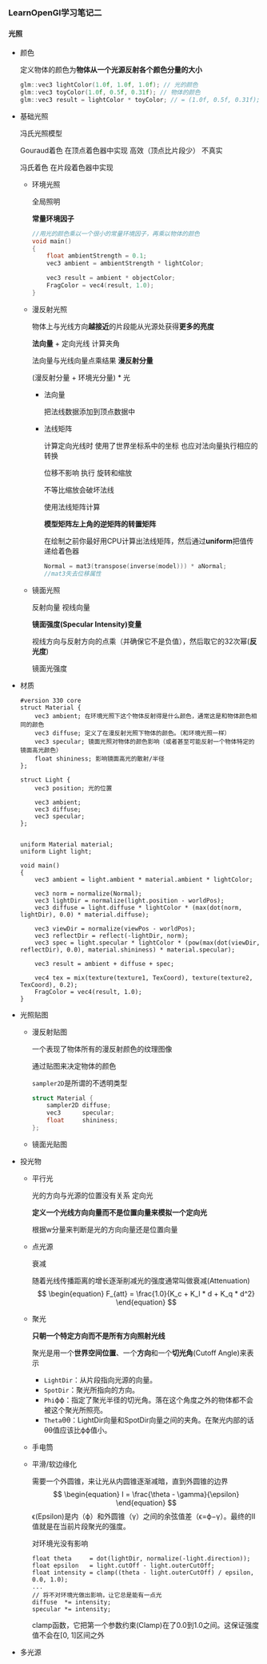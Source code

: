 ### LearnOpenGl学习笔记二

#### 光照

* 颜色

  定义物体的颜色为**物体从一个光源反射各个颜色分量的大小**

  ```C++
  glm::vec3 lightColor(1.0f, 1.0f, 1.0f); // 光的颜色
  glm::vec3 toyColor(1.0f, 0.5f, 0.31f); // 物体的颜色
  glm::vec3 result = lightColor * toyColor; // = (1.0f, 0.5f, 0.31f); 最终展示的颜色
  ```

* 基础光照

  冯氏光照模型

  Gouraud着色 在顶点着色器中实现 高效（顶点比片段少） 不真实

  冯氏着色 在片段着色器中实现

  * 环境光照

    全局照明

    **常量环境因子**

    ```C++
    //用光的颜色乘以一个很小的常量环境因子，再乘以物体的颜色
    void main()
    {
        float ambientStrength = 0.1;
        vec3 ambient = ambientStrength * lightColor;
    
        vec3 result = ambient * objectColor;
        FragColor = vec4(result, 1.0);
    }
    ```

  * 漫反射光照

    物体上与光线方向**越接近**的片段能从光源处获得**更多的亮度**

    **法向量** + 定向光线 计算夹角

    法向量与光线向量点乘结果 **漫反射分量**

    (漫反射分量 + 环境光分量) * 光

    * 法向量

      把法线数据添加到顶点数据中

    * 法线矩阵

      计算定向光线时 使用了世界坐标系中的坐标 也应对法向量执行相应的转换

      位移不影响 执行 旋转和缩放

      不等比缩放会破坏法线

      使用法线矩阵计算

      **模型矩阵左上角的逆矩阵的转置矩阵**

      在绘制之前你最好用CPU计算出法线矩阵，然后通过**uniform**把值传递给着色器

      ```C++
      Normal = mat3(transpose(inverse(model))) * aNormal;
      //mat3失去位移属性
      ```

  * 镜面光照

    反射向量 视线向量

    **镜面强度(Specular Intensity)变量**

    视线方向与反射方向的点乘（并确保它不是负值），然后取它的32次幂(**反光度**)

    镜面光强度

* 材质

  ```
  #version 330 core
  struct Material {
      vec3 ambient; 在环境光照下这个物体反射得是什么颜色，通常这是和物体颜色相同的颜色
      vec3 diffuse; 定义了在漫反射光照下物体的颜色。（和环境光照一样）
      vec3 specular; 镜面光照对物体的颜色影响（或者甚至可能反射一个物体特定的镜面高光颜色）
      float shininess; 影响镜面高光的散射/半径
  }; 
  
  struct Light {
      vec3 position; 光的位置
  
      vec3 ambient;
      vec3 diffuse;
      vec3 specular;
  };
  
  
  uniform Material material;
  uniform Light light;
  
  void main()
  {
      vec3 ambient = light.ambient * material.ambient * lightColor;
  
      vec3 norm = normalize(Normal);
      vec3 lightDir = normalize(light.position - worldPos);
      vec3 diffuse = light.diffuse * lightColor * (max(dot(norm, lightDir), 0.0) * material.diffuse);
  
      vec3 viewDir = normalize(viewPos - worldPos);
      vec3 reflectDir = reflect(-lightDir, norm);
      vec3 spec = light.specular * lightColor * (pow(max(dot(viewDir, reflectDir), 0.0), material.shininess) * material.specular);
  
      vec3 result = ambient + diffuse + spec;
  
      vec4 tex = mix(texture(texture1, TexCoord), texture(texture2, TexCoord), 0.2);
      FragColor = vec4(result, 1.0);
  }
  ```

* 光照贴图

  * 漫反射贴图

    一个表现了物体所有的漫反射颜色的纹理图像

    通过贴图来决定物体的颜色

    `sampler2D`是所谓的不透明类型

    ```C++
    struct Material {
        sampler2D diffuse;
        vec3      specular;
        float     shininess;
    }; 
    ```

  * 镜面光贴图

* 投光物

  * 平行光

    光的方向与光源的位置没有关系 定向光

    **定义一个光线方向向量而不是位置向量来模拟一个定向光**

    根据w分量来判断是光的方向向量还是位置向量

  * 点光源

    衰减

    随着光线传播距离的增长逐渐削减光的强度通常叫做衰减(Attenuation)
    $$
    \begin{equation} F_{att} = \frac{1.0}{K_c + K_l * d + K_q * d^2} \end{equation}
    $$

  * 聚光

    **只朝一个特定方向而不是所有方向照射光线**

    聚光是用一个**世界空间位置**、一个**方向**和一个**切光角**(Cutoff Angle)来表示

    - `LightDir`：从片段指向光源的向量。
    - `SpotDir`：聚光所指向的方向。
    - `Phi`ϕϕ：指定了聚光半径的切光角。落在这个角度之外的物体都不会被这个聚光所照亮。
    - `Theta`θθ：LightDir向量和SpotDir向量之间的夹角。在聚光内部的话θθ值应该比ϕϕ值小。

  * 手电筒

  * 平滑/软边缘化

    需要一个外圆锥，来让光从内圆锥逐渐减暗，直到外圆锥的边界
    $$
    \begin{equation} I = \frac{\theta - \gamma}{\epsilon} \end{equation}
    $$
    ϵ(Epsilon)是内（ϕ）和外圆锥（γ）之间的余弦值差（ϵ=ϕ−γ）。最终的II值就是在当前片段聚光的强度。

    对环境光没有影响

    ```
    float theta     = dot(lightDir, normalize(-light.direction));
    float epsilon   = light.cutOff - light.outerCutOff;
    float intensity = clamp((theta - light.outerCutOff) / epsilon, 0.0, 1.0);    
    ...
    // 将不对环境光做出影响，让它总是能有一点光
    diffuse  *= intensity;
    specular *= intensity;
    ```

    clamp函数，它把第一个参数约束(Clamp)在了0.0到1.0之间。这保证强度值不会在[0, 1]区间之外

* 多光源

  